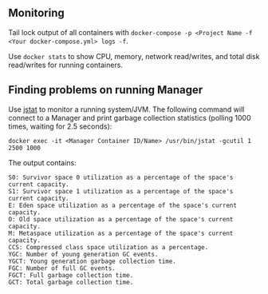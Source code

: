 ## Monitoring

Tail lock output of all containers with `docker-compose -p <Project Name -f <Your docker-compose.yml> logs -f`.

Use `docker stats` to show CPU, memory, network read/writes, and total disk read/writes for running containers.

## Finding problems on running Manager

Use [jstat](https://docs.oracle.com/javase/8/docs/technotes/tools/unix/jstat.html) to monitor a running system/JVM. The following command will connect to a Manager and print garbage collection statistics (polling 1000 times, waiting for 2.5 seconds):

```
docker exec -it <Manager Container ID/Name> /usr/bin/jstat -gcutil 1 2500 1000
```

The output contains:

```
S0: Survivor space 0 utilization as a percentage of the space's current capacity.
S1: Survivor space 1 utilization as a percentage of the space's current capacity.
E: Eden space utilization as a percentage of the space's current capacity.
O: Old space utilization as a percentage of the space's current capacity.
M: Metaspace utilization as a percentage of the space's current capacity.
CCS: Compressed class space utilization as a percentage.
YGC: Number of young generation GC events.
YGCT: Young generation garbage collection time.
FGC: Number of full GC events.
FGCT: Full garbage collection time.
GCT: Total garbage collection time.
```

